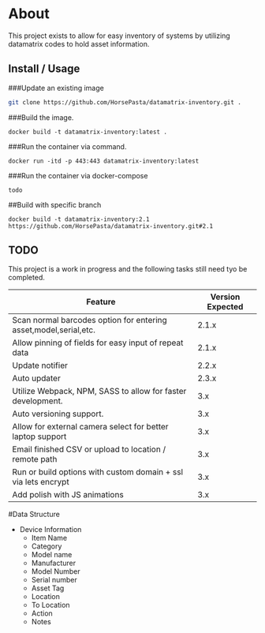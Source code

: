 # About
This project exists to allow for easy inventory of systems by utilizing datamatrix codes to hold asset information.

## Install / Usage

###Update an existing image
```bash
git clone https://github.com/HorsePasta/datamatrix-inventory.git .
```

###Build the image.
```docker
docker build -t datamatrix-inventory:latest .
```

###Run the container via command.
```docker
docker run -itd -p 443:443 datamatrix-inventory:latest
```

###Run the container via docker-compose
```docker-compose
todo
```

##Build with specific branch
```docker
docker build -t datamatrix-inventory:2.1 https://github.com/HorsePasta/datamatrix-inventory.git#2.1
```



## TODO
This project is a work in progress and the following tasks still need tyo be completed.

| Feature      | Version Expected |
| ----------- | ----------- |
| Scan normal barcodes option for entering asset,model,serial,etc.  | 2.1.x |
| Allow pinning of fields for easy input of repeat data             | 2.1.x |
| Update notifier                                                   | 2.2.x |
| Auto updater                                                      | 2.3.x |
| Utilize Webpack, NPM, SASS to allow for faster development.       | 3.x |
| Auto versioning support.                                          | 3.x |
| Allow for external camera select for better laptop support        | 3.x |
| Email finished CSV or upload to location / remote path            | 3.x |
| Run or build options with custom domain + ssl via lets encrypt    | 3.x |
| Add polish with JS animations                                     | 3.x |

#Data Structure
- Device Information
    - Item Name 
    - Category 
    - Model name 
    - Manufacturer 
    - Model Number 
    - Serial number 
    - Asset Tag 
    - Location 
    - To Location 
    - Action 
    - Notes 

